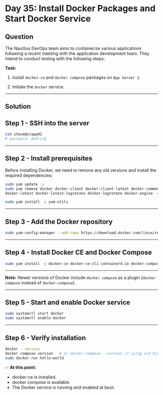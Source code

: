 # Day 35: Install Docker Packages and Start Docker Service

## Question

The Nautilus DevOps team aims to containerize various applications following a recent meeting with the application development team. They intend to conduct testing with the following steps:

**Task:**

1. Install `docker-ce` and `docker compose` packages on `App Server 2`.

2. Initiate the `docker` service.

---

## Solution


## Step 1 - SSH into the server

```bash
ssh steve@stapp02
# password: Am3ric@
```

---

## Step 2 - Install prerequisites

Before installing Docker, we need to remove any old versions and install the required dependencies:

```bash
sudo yum update -y
sudo yum remove docker docker-client docker-client-latest docker-common \
docker-latest docker-latest-logrotate docker-logrotate docker-engine -y

sudo yum install -y yum-utils
```

---

## Step 3 - Add the Docker repository

```bash
sudo yum-config-manager --add-repo https://download.docker.com/linux/centos/docker-ce.repo
```

---

## Step 4 - Install Docker CE and Docker Compose

```bash
sudo yum install -y docker-ce docker-ce-cli containerd.io docker-compose-plugin
```

---

**Note:**
Newer versions of Docker include `docker compose` as a plugin (`docker compose` instead of `docker-compose`).

---

## Step 5 - Start and enable Docker service

```bash
sudo systemctl start docker
sudo systemctl enable docker
```

---

## Step 6 - Verify installation

```bash
docker --version
docker compose version   # or docker-compose --version if using old binary
sudo docker run hello-world
```

✅ **At this point:**

- docker-ce is installed.
- docker compose is available.
- The Docker service is running and enabled at boot.